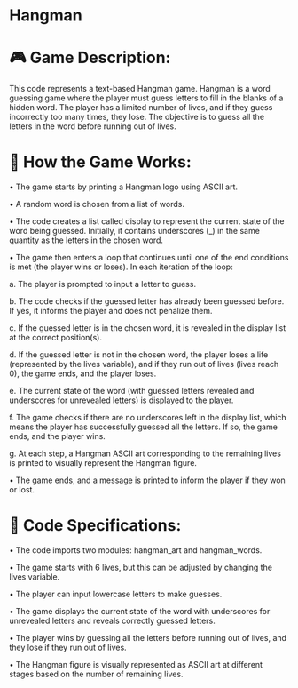 # Hangman
# 🎮 Game Description:

This code represents a text-based Hangman game. Hangman is a word guessing game where the player must guess letters to fill in the blanks of a hidden word. The player has a limited number of lives, and if they guess incorrectly too many times, they lose. The objective is to guess all the letters in the word before running out of lives.


# 🚀 How the Game Works:

• The game starts by printing a Hangman logo using ASCII art.

• A random word is chosen from a list of words. 

• The code creates a list called display to represent the current state of the word being guessed. Initially, it contains underscores (_) in the same quantity as the letters in the chosen word.

• The game then enters a loop that continues until one of the end conditions is met (the player wins or loses). In each iteration of the loop:

a. The player is prompted to input a letter to guess.

b. The code checks if the guessed letter has already been guessed before. If yes, it informs the player and does not penalize them.

c. If the guessed letter is in the chosen word, it is revealed in the display list at the correct position(s).

d. If the guessed letter is not in the chosen word, the player loses a life (represented by the lives variable), and if they run out of lives (lives reach 0), the game ends, and the player loses.

e. The current state of the word (with guessed letters revealed and underscores for unrevealed letters) is displayed to the player.

f. The game checks if there are no underscores left in the display list, which means the player has successfully guessed all the letters. If so, the game ends, and the player wins.

g. At each step, a Hangman ASCII art corresponding to the remaining lives is printed to visually represent the Hangman figure. 

• The game ends, and a message is printed to inform the player if they won or lost.


# 📝 Code Specifications:

• The code imports two modules: hangman_art and hangman_words. 

• The game starts with 6 lives, but this can be adjusted by changing the lives variable.

• The player can input lowercase letters to make guesses.

• The game displays the current state of the word with underscores for unrevealed letters and reveals correctly guessed letters.

• The player wins by guessing all the letters before running out of lives, and they lose if they run out of lives.

• The Hangman figure is visually represented as ASCII art at different stages based on the number of remaining lives.








